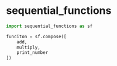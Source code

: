 # sequential_functions

```Python
import sequential_functions as sf

funciton = sf.compose([
    add,
    multiply,
    print_number
])


```
